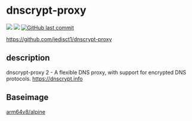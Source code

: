 # dnscrypt-proxy

[![](https://images.microbadger.com/badges/image/kometchtech/dnscrypt-proxy.svg)](https://microbadger.com/images/kometchtech/dnscrypt-proxy "Get your own image badge on microbadger.com")
[![](https://images.microbadger.com/badges/version/kometchtech/dnscrypt-proxy.svg)](https://microbadger.com/images/kometchtech/dnscrypt-proxy "Get your own version badge on microbadger.com")
[![GitHub last commit](https://img.shields.io/github/last-commit/google/skia.svg)](https://github.com/kometchtech/docker-build/commits/master/knot-dns)

<https://github.com/jedisct1/dnscrypt-proxy>

## description

dnscrypt-proxy 2 - A flexible DNS proxy, with support for encrypted DNS protocols. <https://dnscrypt.info>

## Baseimage

[arm64v8/alpine](https://hub.docker.com/r/arm64v8/alpine/)

